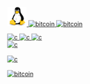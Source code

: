 

<!-- <img align="center" alt="coding" width="100" src="https://i0.wp.com/www.printmag.com/wp-content/uploads/2021/02/4cbe8d_f1ed2800a49649848102c68fc5a66e53mv2.gif?resize=476%2C280&ssl=1"> -->





<!--
<h align="left">Hi </h>
<h align="left">      </h>
-->

<h align="left">      </h>
<p align="left">   </a> <a href="https://www.linux.org/" target="_blank" rel="noreferrer"> <img src="https://raw.githubusercontent.com/devicons/devicon/master/icons/linux/linux-original.svg" alt="linux" width="45" height="45"/> <h align="left">        </h>
</a> <a href="https://www.gnu.org/" target="_blank" rel="noreferrer"> <img src="https://upload.wikimedia.org/wikipedia/commons/8/83/The_GNU_logo.png" alt="bitcoin" width="46" height="46"/> </a> </a>
<h align="left">      </h>
</a> <a href="https://bitcoin.org/en/" target="_blank" rel="noreferrer"> <img src="https://cdn.icon-icons.com/icons2/1487/PNG/512/8369-bitcoin_102502.png" alt="bitcoin" width="46" height="46"/> </a> </a>
<h align="left">         </h>

<h align="left">        </h>
</a> <a  href="https://twitter.com/badph3" target="_blank" rel="noreferrer"> <img src="https://preview.redd.it/twitters-new-logo-v0-520csmznemr81.png?width=640&crop=smart&auto=webp&s=5f37d4b1ddf20feb04b9b77b5c2dda5cd8e807bd" alt="c" width="45" height="45"/> </a>
<h align="left">         </h>
</a> <a href="https://www.geoguessr.com/it" target="_blank" rel="noreferrer"> <img src="https://static.wikia.nocookie.net/logopedia/images/0/0c/GeoGuessr_Globe.png/revision/latest?cb=20220415010520" alt="c" width="50" height="50"/>
  <h align="left">            </h>
</a> <a href="https://open.spotify.com/playlist/1SLOPOXVE1K2UjEbwmyfRk?si=ce654ce2b8cb436c" target="_blank" rel="noreferrer"> <img src="https://upload.wikimedia.org/wikipedia/commons/thumb/1/19/Spotify_logo_without_text.svg/2048px-Spotify_logo_without_text.svg.png" alt="c" width="39" height="39"/>  
  <h align="left">         </h>
</a> <a href="https://42.fr/en/homepage/" target="_blank" rel="noreferrer"> <img src="https://42firenze.it/wp-content/uploads/2022/09/42.png" alt="c" width="38" height="30"/>  
  <h align="left">         </h>         
</a> <a href="https://www.instagram.com/badph/?next=%2F" target="_blank" rel="noreferrer"> <img src="https://www.unipile.com/wp-content/uploads/2022/09/Logo-Instagram-noir-1.png" alt="c" width="40" height="40"/>  
  <h align="left">         </h>   
</a> <a href="https://wikileaks.org/" target="_blank" rel="noreferrer"> <img src="https://cdn.iconscout.com/icon/free/png-256/wikileaks-282727.png" alt="bitcoin" width="50" height="48"/> </a> </a>
  </p>
<!--

  <img align="center" alt="coding" width="242" src="https://gifdb.com/images/high/animated-angry-man-coding-u40xyqr26qyez70f.gif">

</a> <a href="https://nanabianca.it/" target="_blank" rel="noreferrer"> <img src="https://nanabianca.it/static/image/logo-NB.png" alt="c" width="68" height="30"/>  
  <h align="left">         </h>
  -->
